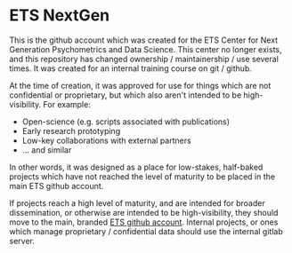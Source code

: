 # ETS NextGen

This is the github account which was created for the ETS Center for Next Generation Psychometrics and Data Science. This center no longer exists, and this repository has changed ownership / maintainership / use several times. It was created for an internal training course on git / github.

At the time of creation, it was approved for use for things which are not confidential or proprietary, but which also aren't intended to be high-visibility. For example:

* Open-science (e.g. scripts associated with publications)
* Early research prototyping
* Low-key collaborations with external partners
* ... and similar

In other words, it was designed as a place for low-stakes, half-baked projects which have not reached the level of maturity to be placed in the main ETS github account. 

If projects reach a high level of maturity, and are intended for broader dissemination, or otherwise are intended to be high-visibility, they should move to the main, branded [ETS github account](https://github.com/EducationalTestingService). Internal projects, or ones which manage proprietary / confidential data should use the internal gitlab server. 
